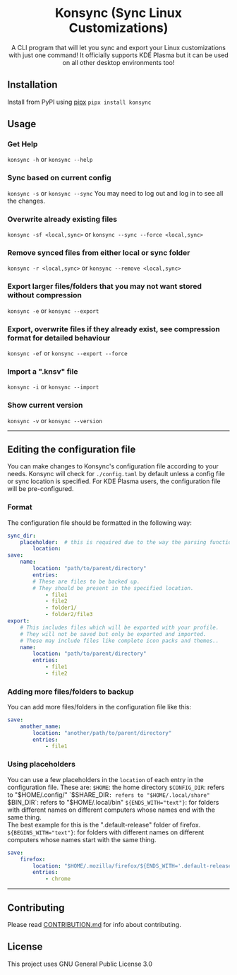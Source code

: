 <h1 align=center> Konsync (Sync Linux Customizations) </h1>
<p align=center>A CLI program that will let you sync and export your Linux customizations with just one command! It officially supports KDE Plasma but it can be used on all other desktop environments too!</p>

## Installation

Install from PyPI using [pipx](https://pipx.pypa.io/latest/installation/)
`pipx install konsync`

## Usage

### Get Help

`konsync -h` or `konsync --help`

### Sync based on current config

`konsync -s` or `konsync --sync`
You may need to log out and log in to see all the changes.

### Overwrite already existing files

`konsync -sf <local,sync>` or `konsync --sync --force <local,sync>`

### Remove synced files from either local or sync folder

`konsync -r <local,sync>` or `konsync --remove <local,sync>`

### Export larger files/folders that you may not want stored without compression

`konsync -e` or `konsync --export`

### Export, overwrite files if they already exist, see compression format for detailed behaviour

`konsync -ef` or `konsync --export --force`

### Import a ".knsv" file

`konsync -i` or `konsync --import`

### Show current version

`konsync -v` or `konsync --version`

---

## Editing the configuration file

You can make changes to Konsync's configuration file according to your needs. Konsync will check for `./config.taml` by default unless a config file or sync location is specified.
For KDE Plasma users, the configuration file will be pre-configured.

### Format

The configuration file should be formatted in the following way:

```yaml
sync_dir:
	placeholder:  # this is required due to the way the parsing functions were written
		location:
save:
	name:
		location: "path/to/parent/directory"
		entries:
		# These are files to be backed up.
		# They should be present in the specified location.
			- file1
			- file2
			- folder1/
			- folder2/file3
export:
	# This includes files which will be exported with your profile.
	# They will not be saved but only be exported and imported.
	# These may include files like complete icon packs and themes..
	name:
		location: "path/to/parent/directory"
		entries:
			- file1
			- file2
```

### Adding more files/folders to backup

You can add more files/folders in the configuration file like this:

```yaml
save:
	another_name:
		location: "another/path/to/parent/directory"
		entries:
			- file1
```

### Using placeholders

You can use a few placeholders in the `location` of each entry in the configuration file. These are:
`$HOME`: the home directory
`$CONFIG_DIR`: refers to "$HOME/.config/"
`$SHARE_DIR`: refers to "$HOME/.local/share"
`$BIN_DIR`: refers to "$HOME/.local/bin"
`${ENDS_WITH="text"}`: for folders with different names on different computers whose names end with the same thing.  
The best example for this is the ".default-release" folder of firefox.  
`${BEGINS_WITH="text"}`: for folders with different names on different computers whose names start with the same thing.

```yaml
save:
	firefox:
		location: "$HOME/.mozilla/firefox/${ENDS_WITH='.default-release'}"
		entries:
			- chrome
```

---

## Contributing

Please read [CONTRIBUTION.md](https://github.com/epicstuff/konsync/blob/main/CONTRIBUTION.md) for info about contributing.

## License

This project uses GNU General Public License 3.0
